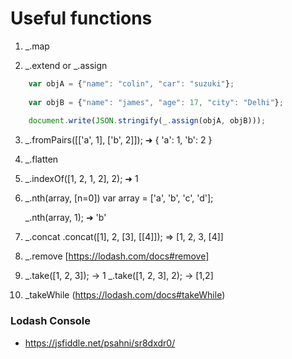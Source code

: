 # Useful functions

1. _.map

2. _.extend or _.assign
```javascript
    var objA = {"name": "colin", "car": "suzuki"};
    
    var objB = {"name": "james", "age": 17, "city": "Delhi"};
    
    document.write(JSON.stringify(_.assign(objA, objB))); 
```
3. _.fromPairs([['a', 1], ['b', 2]]);
   ➜ { 'a': 1, 'b': 2 }

4. _.flatten

5. _.indexOf([1, 2, 1, 2], 2);
   ➜ 1

6. _.nth(array, [n=0])
     var array = ['a', 'b', 'c', 'd'];

    _.nth(array, 1);
    ➜ 'b'

7. _.concat
   .concat([1], 2, [3], [[4]]);  => [1, 2, 3, [4]]

8. _.remove [https://lodash.com/docs#remove]


9. _.take([1, 2, 3]); -> 1
   _.take([1, 2, 3], 2); -> [1,2]

10. _takeWhile (https://lodash.com/docs#takeWhile)

### Lodash Console
* https://jsfiddle.net/psahni/sr8dxdr0/

